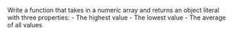 Write a function that takes in a numeric array and returns an object literal with three properties: - The highest value - The lowest value - The average of all values


